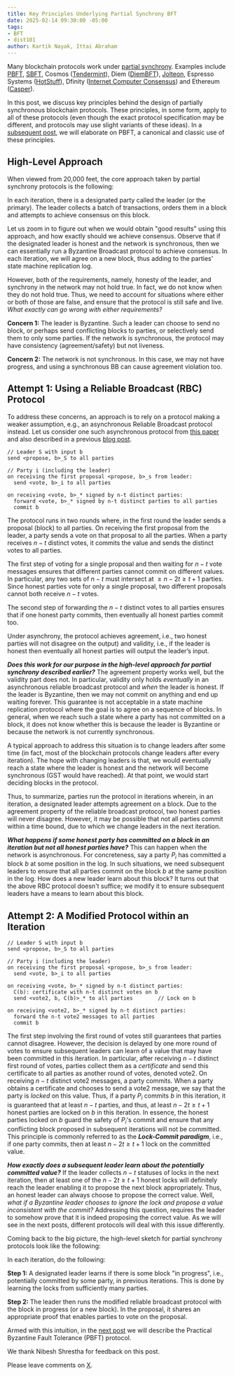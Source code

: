 ```yaml
---
title: Key Principles Underlying Partial Synchrony BFT
date: 2025-02-14 09:30:00 -05:00
tags:
- BFT
- dist101
author: Kartik Nayak, Ittai Abraham
---
```


Many blockchain protocols work under [partial synchrony](https://decentralizedthoughts.github.io/2019-09-13-flavours-of-partial-synchrony/). Examples include [PBFT](https://pmg.csail.mit.edu/papers/osdi99.pdf), [SBFT](https://arxiv.org/abs/1804.01626), Cosmos ([Tendermint](https://arxiv.org/abs/1807.04938)), Diem ([DiemBFT](https://developers.diem.com/papers/diem-consensus-state-machine-replication-in-the-diem-blockchain/2021-08-17.pdf)), [Jolteon](https://arxiv.org/abs/2106.10362),  Espresso Systems ([HotStuff](https://eprint.iacr.org/2023/397.pdf)), Dfinity ([Internet Computer Consensus](https://eprint.iacr.org/2021/632.pdf)) and Ethereum ([Casper](https://arxiv.org/pdf/1710.09437)).

In this post, we discuss key principles behind the design of partially synchronous blockchain protocols. These principles, in some form, apply to all of these protocols (even though the exact protocol specification may be different, and protocols may use slight variants of these ideas). In a [subsequent post](https://decentralizedthoughts.github.io/2025-02-14-PBFT/), we will elaborate on PBFT, a canonical and classic use of these principles.

## High-Level Approach

When viewed from 20,000 feet, the core approach taken by partial synchrony protocols is the following:

In each iteration, there is a designated party called the leader (or the primary). The leader collects a batch of transactions, orders them in a block and attempts to achieve consensus on this block.

Let us zoom in to figure out when we would obtain "good results" using this approach, and how exactly should we achieve consensus. Observe that if the designated leader is honest and the network is synchronous, then we can essentially run a Byzantine Broadcast protocol to achieve consensus. In each iteration, we will agree on a new block, thus adding to the parties' state machine replication log.

However, both of the requirements, namely, honesty of the leader, and synchrony in the network may not hold true. In fact, we do not know when they do not hold true. Thus, we need to account for situations where either or both of those are false, and ensure that the protocol is still safe and live. *What exactly can go wrong with either requirements?*

**Concern 1:** The leader is Byzantine. Such a leader can choose to send no block, or perhaps send conflicting blocks to parties, or selectively send them to only some parties. If the network is synchronous, the protocol may have consistency (agreement/safety) but not liveness.

**Concern 2:** The network is not synchronous. In this case, we may not have progress, and using a synchronous BB can cause agreement violation too.

## Attempt 1: Using a Reliable Broadcast (RBC) Protocol

To address these concerns, an approach is to rely on a protocol making a weaker assumption, e.g., an asynchronous Reliable Broadcast protocol instead. Let us consider one such asynchronous protocol from [this paper](https://arxiv.org/pdf/2102.07240) and also described in a previous [blog post](https://decentralizedthoughts.github.io/2021-09-29-the-round-complexity-of-reliable-broadcast/).

```
// Leader S with input b
send <propose, b>_S to all parties

// Party i (including the leader)
on receiving the first proposal <propose, b>_s from leader:
  send <vote, b>_i to all parties

on receiving <vote, b>_* signed by n-t distinct parties:
  forward <vote, b>_* signed by n-t distinct parties to all parties
  commit b
```

The protocol runs in two rounds where, in the first round the leader sends a proposal (block) to all parties. On receiving the first proposal from the leader, a party sends a vote on that proposal to all the parties. When a party receives $n-t$ distinct votes, it commits the value and sends the distinct votes to all parties. 

The first step of voting for a single proposal and then waiting for $n-t$ vote messages ensures that different parties cannot commit on different values. In particular, any two sets of $n-t$ must intersect at $\geq n-2t \geq t+1$ parties. Since honest parties vote for only a single proposal, two different proposals cannot both receive $n-t$ votes.

The second step of forwarding the $n-t$ distinct votes to all parties ensures that if one honest party commits, then eventually all honest parties commit too.

Under asynchrony, the protocol achieves agreement, i.e., two honest parties will not disagree on the output) and validity, i.e., if the leader is honest then eventually all honest parties will output the leader’s input.


***Does this work for our purpose in the high-level approach for partial synchrony described earlier?*** The agreement property works well, but the validity part does not. In particular, validity only holds *eventually* in an asynchronous reliable broadcast protocol and *when* the leader is honest. If the leader is Byzantine, then we may not commit on anything and end up waiting forever. This guarantee is not acceptable in a state machine replication protocol where the goal is to agree on a sequence of blocks. In general, when we reach such a state where a party has not committed on a block, it does not know whether this is because the leader is Byzantine or because the network is not currently synchronous.

A typical approach to address this situation is to change leaders after some time (in fact, most of the blockchain protocols change leaders after every iteration). The hope with changing leaders is that, we would eventually reach a state where the leader is honest and the network will become synchronous (GST would have reached). At that point, we would start deciding blocks in the protocol.

Thus, to summarize, parties run the protocol in iterations wherein, in an iteration, a designated leader attempts agreement on a block. Due to the agreement property of the reliable broadcast protocol, two honest parties will never disagree. However, it may be possible that not all parties commit within a time bound, due to which we change leaders in the next iteration.

***What happens if some honest party has committed on a block in an iteration but not all honest parties have?*** This can happen when the network is asynchronous. For concreteness, say a party $P_i$ has committed a block $b$ at some position in the log. In such situations, we need subsequent leaders to ensure that all parties commit on the block $b$ at the same position in the log. How does a new leader learn about this block? It turns out that the above RBC protocol doesn't suffice; we modify it to ensure subsequent leaders have a means to learn about this block.

## Attempt 2: A Modified Protocol within an Iteration

```
// Leader S with input b
send <propose, b>_S to all parties

// Party i (including the leader)
on receiving the first proposal <propose, b>_s from leader:
  send <vote, b>_i to all parties

on receiving <vote, b>_* signed by n-t distinct parties:
  C(b): certificate with n-t distinct votes on b
  send <vote2, b, C(b)>_* to all parties        // Lock on b
  
on receiving <vote2, b>_* signed by n-t distinct parties:
  forward the n-t vote2 messages to all parties
  commit b
```

The first step involving the first round of votes still guarantees that parties cannot disagree. However, the decision is delayed by one more round of votes to ensure subsequent leaders can learn of a value that may have been committed in this iteration. In particular, after receiving $n-t$ distinct first round of votes, parties collect them as a *certificate* and send this certificate to all parties as another round of votes, denoted vote2. On receiving $n-t$ distinct vote2 messages, a party commits. When a party obtains a certificate and chooses to send a vote2 message, we say that the party is *locked* on this value. Thus, if a party $P_i$ commits $b$ in this iteration, it is guaranteed that at least $n-t$ parties, and thus, at least $n-2t \geq t+1$ honest parties are locked on $b$ in this iteration. In essence, the honest parties locked on $b$ guard the safety of $P_i$'s commit and ensure that any conflicting block proposed in subsequent iterations will not be committed. This principle is commonly referred to as the ***Lock-Commit paradigm***, i.e., if one party commits, then at least $n-2t \geq t+1$ lock on the committed value. 

***How exactly does a subsequent leader learn about the potentially committed value?*** If the leader collects $n-t$ statuses of locks in the next iteration, then at least one of the $n-2t \geq t+1$ honest locks will definitely reach the leader enabling it to propose the next block appropriately. Thus, an honest leader can always choose to propose the correct value. Well, *what if a Byzantine leader chooses to ignore the lock and propose a value inconsistent with the commit?* Addressing this question, requires the leader to somehow prove that it is indeed proposing the correct value. As we will see in the next posts, different protocols will deal with this issue differently.

Coming back to the big picture, the high-level sketch for partial synchrony protocols look like the following:

In each iteration, do the following:

**Step 1:** A designated leader learns if there is some block "in progress", i.e., potentially committed by some party, in previous iterations. This is done by learning the locks from sufficiently many parties.

**Step 2:** The leader then runs the modified reliable broadcast protocol with the block in progress (or a new block). In the proposal, it shares an appropriate proof that enables parties to vote on the proposal.

Armed with this intuition, in the [next post](https://decentralizedthoughts.github.io/2025-02-14-PBFT/) we will describe the Practical Byzantine Fault Tolerance (PBFT) protocol.

We thank Nibesh Shrestha for feedback on this post.

Please leave comments on [X](https://x.com/kartik1507/status/1890808857456259516). 
